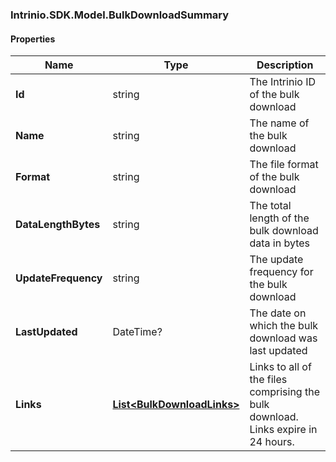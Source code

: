[//]: # (CLASS:Intrinio.SDK.Model.BulkDownloadSummary)

[//]: # (KIND:object)

### Intrinio.SDK.Model.BulkDownloadSummary
#### Properties

[//]: # (START_DEFINITION)

Name | Type | Description
------------ | ------------- | -------------
**Id** | string | The Intrinio ID of the bulk download &nbsp;
**Name** | string | The name of the bulk download &nbsp;
**Format** | string | The file format of the bulk download &nbsp;
**DataLengthBytes** | string | The total length of the bulk download data in bytes &nbsp;
**UpdateFrequency** | string | The update frequency for the bulk download &nbsp;
**LastUpdated** | DateTime? | The date on which the bulk download was last updated &nbsp;
**Links** | [**List&lt;BulkDownloadLinks&gt;**](BulkDownloadLinks.md) | Links to all of the files comprising the bulk download. Links expire in 24 hours. &nbsp;

[//]: # (END_DEFINITION)


[//]: # (CONTAINED_CLASS:Intrinio.SDK.Model.BulkDownloadLinks)


